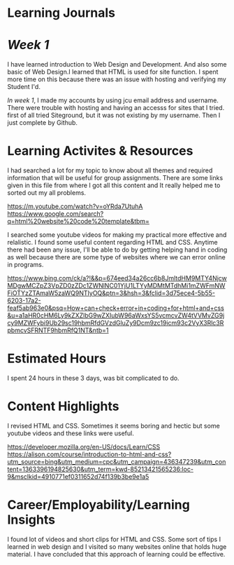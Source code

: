 # Learning Journals
<!-- Italics -->
# *Week 1*

I have learned introduction to Web Design and Development. And also some basic of Web Design.I learned that HTML is used for site function. I spent more time on this because there was an issue with hosting and verifying my Student I'd.
<!-- Strong -->
*In week 1*, I made my accounts by using jcu email address and username.
There were trouble with hosting and having an accesss for sites that I tried.
first of all tried Siteground, but it was not existing by my username. Then I just complete by Github.

#  Learning Activites & Resources

I had searched a lot for my topic to know about all themes and required information that will be useful for group assignments.
There are some links given in this file from where I got all this content and It really helped me to sorted out my all problems.
<!-- Links -->
https://m.youtube.com/watch?v=oYRda7UtuhA https://www.google.com/search?q=html%20website%20code%20template&tbm=

I searched some youtube videos for making my practical more effective and relalistic.
I found some useful content regarding HTML and CSS. Anytime there had been any issue, I'll be able to do by getting helping hand in coding as well because there are some type of websites where we can error online in programs. 

<!-- Links -->
https://www.bing.com/ck/a?!&&p=674eed34a26cc6b8JmltdHM9MTY4NjcwMDgwMCZpZ3VpZD0zZDc1ZWNlNC01YjU1LTYyMDMtMTdhMi1mZWFmNWFiOTYzZTAmaW5zaWQ9NTIyOQ&ptn=3&hsh=3&fclid=3d75ece4-5b55-6203-17a2-feaf5ab963e0&psq=How+can+check+error+in+coding+for+html+and+css&u=a1aHR0cHM6Ly9kZXZlbG9wZXIubW96aWxsYS5vcmcvZW4tVVMvZG9jcy9MZWFybi9Ub29sc19hbmRfdGVzdGluZy9Dcm9zc19icm93c2VyX3Rlc3RpbmcvSFRNTF9hbmRfQ1NT&ntb=1

# Estimated Hours 

I spent 24 hours in these 3 days, was bit complicated to do.

# Content Highlights
I revised HTML and CSS. Sometimes it seems boring and hectic but some youtube videos and these links were useful.

<!-- Links -->
https://developer.mozilla.org/en-US/docs/Learn/CSS https://alison.com/course/introduction-to-html-and-css?utm_source=bing&utm_medium=cpc&utm_campaign=436347239&utm_content=1363396194825630&utm_term=kwd-85213421565236:loc-9&msclkid=4910771ef0311652d74f139b3be9e1a5

# Career/Employability/Learning Insights

I found lot of videos and short clips for HTML and CSS. Some sort of tips I learned in web design and I visited so many websites online that holds huge material. I have concluded that this approach of learning could be effective.




